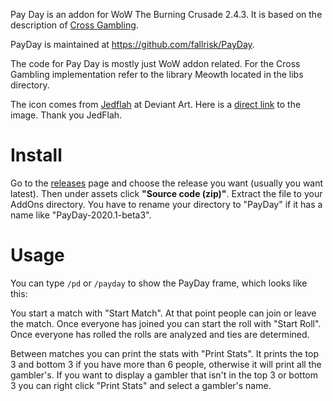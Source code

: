 
Pay Day is an addon for WoW The Burning Crusade 2.4.3. It is based on the
description of [Cross Gambling](https://atamis.me/crossgambling/).

PayDay is maintained at https://github.com/fallrisk/PayDay.

The code for Pay Day is mostly just WoW addon related. For the Cross Gambling
implementation refer to the library Meowth located in the libs directory.

The icon comes from [Jedflah](https://www.deviantart.com/jedflah) at Deviant
Art. Here is a [direct
link](https://www.deviantart.com/jedflah/art/Minimalist-Meowth-Icon-Free-to-use-629282034)
to the image. Thank you JedFlah.

# Install

Go to the [releases](https://github.com/fallrisk/PayDay/releases) page and
choose the release you want (usually you want latest). Then under assets click
**"Source code (zip)"**. Extract the file to your AddOns directory. You have
to rename your directory to "PayDay" if it has a name like
"PayDay-2020.1-beta3".

# Usage

You can type `/pd` or `/payday` to show the PayDay frame, which looks like this:

You start a match with "Start Match". At that point people can join or leave the match.
Once everyone has joined you can start the roll with "Start Roll". Once everyone has
rolled the rolls are analyzed and ties are determined.

Between matches you can print the stats with "Print Stats". It prints the top 3 and
bottom 3 if you have more than 6 people, otherwise it will print all the gambler's.
If you want to display a gambler that isn't in the top 3 or bottom 3 you can right
click "Print Stats" and select a gambler's name.
